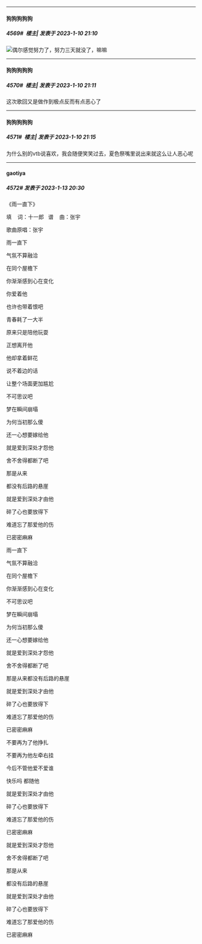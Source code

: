 

*****

####  狗狗狗狗狗  
##### 4569#         楼主| 发表于 2023-1-10 21:10

<img src="https://static.saraba1st.com/image/smiley/face2017/029.png" referrerpolicy="no-referrer">偶尔感觉努力了，努力三天就没了，嘛嘛

*****

####  狗狗狗狗狗  
##### 4570#         楼主| 发表于 2023-1-10 21:11

这次歌回又是做作到极点反而有点恶心了

*****

####  狗狗狗狗狗  
##### 4571#         楼主| 发表于 2023-1-10 21:15

为什么别的vtb说喜欢，我会随便笑笑过去，夏色祭嘴里说出来就这么让人恶心呢



*****

####  gaotiya  
##### 4572#       发表于 2023-1-13 20:30

《雨一直下》

填    词：十一郎   谱    曲：张宇

歌曲原唱：张宇

雨一直下

气氛不算融洽

在同个屋檐下

你渐渐感到心在变化

你爱着他

也许也带着恨吧

青春耗了一大半

原来只是陪他玩耍

正想离开他

他却拿着鲜花

说不着边的话

让整个场面更加尴尬

不可思议吧

梦在瞬间崩塌

为何当初那么傻

还一心想要嫁给他

就是爱到深处才怨他

舍不舍得都断了吧

那是从来

都没有后路的悬崖

就是爱到深处才由他

碎了心也要放得下

难道忘了那爱他的伤

已密密麻麻

雨一直下

气氛不算融洽

在同个屋檐下

你渐渐感到心在变化

不可思议吧

梦在瞬间崩塌

为何当初那么傻

还一心想要嫁给他

就是爱到深处才怨他

舍不舍得都断了吧

那是从来都没有后路的悬崖

就是爱到深处才由他

碎了心也要放得下

难道忘了那爱他的伤

已密密麻麻

不要再为了他挣扎

不要再为他左牵右挂

今后不管他爱不爱谁

快乐吗 都随他

就是爱到深处才由他

碎了心也要放得下

难道忘了那爱他的伤

已密密麻麻

就是爱到深处才怨他

舍不舍得都断了吧

那是从来

都没有后路的悬崖

就是爱到深处才由他

碎了心也要放得下

难道忘了那爱他的伤

已密密麻麻

